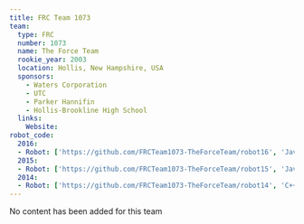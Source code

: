 ```yaml
---
title: FRC Team 1073
team:
  type: FRC
  number: 1073
  name: The Force Team
  rookie_year: 2003
  location: Hollis, New Hampshire, USA
  sponsors:
    - Waters Corporation
    - UTC
    - Parker Hannifin
    - Hollis-Brookline High School
  links:
    Website:
robot_code:
  2016:
  - Robot: ['https://github.com/FRCTeam1073-TheForceTeam/robot16', 'Java']
  2015:
  - Robot: ['https://github.com/FRCTeam1073-TheForceTeam/robot15', 'Java']
  2014:
  - Robot: ['https://github.com/FRCTeam1073-TheForceTeam/robot14', 'C++']
---
```

No content has been added for this team
